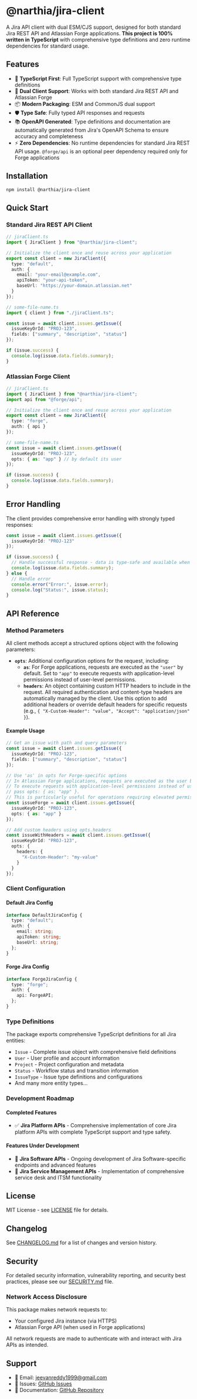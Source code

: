 # @narthia/jira-client

A Jira API client with dual ESM/CJS support, designed for both standard Jira REST API and Atlassian Forge applications. **This project is 100% written in TypeScript** with comprehensive type definitions and zero runtime dependencies for standard usage.

## Features

- 🚀 **TypeScript First**: Full TypeScript support with comprehensive type definitions
- 🔄 **Dual Client Support**: Works with both standard Jira REST API and Atlassian Forge
- 📦 **Modern Packaging**: ESM and CommonJS dual support
- 🛡️ **Type Safe**: Fully typed API responses and requests
- 📚 **OpenAPI Generated**: Type definitions and documentation are automatically generated from Jira's OpenAPI Schema to ensure accuracy and completeness
- ⚡ **Zero Dependencies**: No runtime dependencies for standard Jira REST API usage. `@forge/api` is an optional peer dependency required only for Forge applications

## Installation

```bash
npm install @narthia/jira-client
```

## Quick Start

### Standard Jira REST API Client

```typescript
// jiraClient.ts
import { JiraClient } from "@narthia/jira-client";

// Initialize the client once and reuse across your application
export const client = new JiraClient({
  type: "default",
  auth: {
    email: "your-email@example.com",
    apiToken: "your-api-token",
    baseUrl: "https://your-domain.atlassian.net"
  }
});

// some-file-name.ts
import { client } from "./jiraClient.ts";

const issue = await client.issues.getIssue({
  issueKeyOrId: "PROJ-123",
  fields: ["summary", "description", "status"]
});

if (issue.success) {
  console.log(issue.data.fields.summary);
}
```

### Atlassian Forge Client

```typescript
// jiraClient.ts
import { JiraClient } from "@narthia/jira-client";
import api from "@forge/api";

// Initialize the client once and reuse across your application
export const client = new JiraClient({
  type: "forge",
  auth: { api }
});

// some-file-name.ts
const issue = await client.issues.getIssue({
  issueKeyOrId: "PROJ-123",
  opts: { as: "app" } // by default its user
});

if (issue.success) {
  console.log(issue.data.fields.summary);
}
```

## Error Handling

The client provides comprehensive error handling with strongly typed responses:

```typescript
const issue = await client.issues.getIssue({
  issueKeyOrId: "PROJ-123"
});

if (issue.success) {
  // Handle successful response - data is type-safe and available when success is true
  console.log(issue.data.fields.summary);
} else {
  // Handle error
  console.error("Error:", issue.error);
  console.log("Status:", issue.status);
}
```

## API Reference

### Method Parameters

All client methods accept a structured options object with the following parameters:

- **`opts`**: Additional configuration options for the request, including:
  - **`as`**: For Forge applications, requests are executed as the `"user"` by default. Set to `"app"` to execute requests with application-level permissions instead of user-level permissions.
  - **`headers`**: An object containing custom HTTP headers to include in the request. All required authentication and content-type headers are automatically managed by the client. Use this option to add additional headers or override default headers for specific requests (e.g., `{ "X-Custom-Header": "value", "Accept": "application/json" }`).

#### Example Usage

```typescript
// Get an issue with path and query parameters
const issue = await client.issues.getIssue({
  issueKeyOrId: "PROJ-123",
  fields: ["summary", "description", "status"]
});

// Use 'as' in opts for Forge-specific options
// In Atlassian Forge applications, requests are executed as the user by default.
// To execute requests with application-level permissions instead of user-level permissions,
// pass opts: { as: "app" }.
// This is particularly useful for operations requiring elevated permissions or automated processes.
const issueForge = await client.issues.getIssue({
  issueKeyOrId: "PROJ-123",
  opts: { as: "app" }
});

// Add custom headers using opts.headers
const issueWithHeaders = await client.issues.getIssue({
  issueKeyOrId: "PROJ-123",
  opts: {
    headers: {
      "X-Custom-Header": "my-value"
    }
  }
});
```

### Client Configuration

#### Default Jira Config

```typescript
interface DefaultJiraConfig {
  type: "default";
  auth: {
    email: string;
    apiToken: string;
    baseUrl: string;
  };
}
```

#### Forge Jira Config

```typescript
interface ForgeJiraConfig {
  type: "forge";
  auth: {
    api: ForgeAPI;
  };
}
```

### Type Definitions

The package exports comprehensive TypeScript definitions for all Jira entities:

- `Issue` - Complete issue object with comprehensive field definitions
- `User` - User profile and account information
- `Project` - Project configuration and metadata
- `Status` - Workflow status and transition information
- `IssueType` - Issue type definitions and configurations
- And many more entity types...

### Development Roadmap

#### Completed Features

- ✅ **Jira Platform APIs** - Comprehensive implementation of core Jira platform APIs with complete TypeScript support and type safety.

#### Features Under Development

- 🔄 **Jira Software APIs** - Ongoing development of Jira Software-specific endpoints and advanced features
- 🔄 **Jira Service Management APIs** - Implementation of comprehensive service desk and ITSM functionality

## License

MIT License - see [LICENSE](LICENSE) file for details.

## Changelog

See [CHANGELOG.md](CHANGELOG.md) for a list of changes and version history.

## Security

For detailed security information, vulnerability reporting, and security best practices, please see our [SECURITY.md](SECURITY.md) file.

### Network Access Disclosure

This package makes network requests to:

- Your configured Jira instance (via HTTPS)
- Atlassian Forge API (when used in Forge applications)

All network requests are made to authenticate with and interact with Jira APIs as intended.

## Support

- 📧 Email: jeevanreddy1999@gmail.com
- 🐛 Issues: [GitHub Issues](https://github.com/narthia/jira-client/issues)
- 📖 Documentation: [GitHub Repository](https://github.com/narthia/jira-client)

